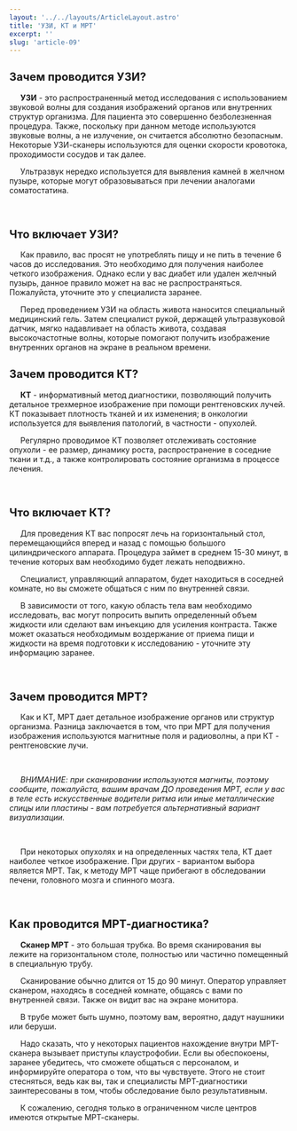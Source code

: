 ```yaml
---
layout: '../../layouts/ArticleLayout.astro'
title: 'УЗИ, КТ и МРТ'
excerpt: ''
slug: 'article-09'
---
```


<style>
    p {
        text-indent: 20px;
    }
    h2 {
        font-size: 20px; 
        font-weight: bold;
    }
    ul {
        list-style-type: disc; 
        padding-left: 20px;
    }
    .info {
        background-color: rgb(76, 96, 133);
        color: white; 
        padding: 20px; 
        text-align: center;
        text-indent: 0;
    }
</style>

<h2>Зачем проводится УЗИ?</h2>

<p>
    <b>УЗИ</b> - это распространенный
    метод исследования с использованием звуковой волны для создания
    изображений органов или внутренних структур организма. 
    Для пациента это совершенно безболезненная процедура. Также, поскольку
    при данном методе используются
    звуковые волны, а не излучение,
    он считается абсолютно безопасным.
    Некоторые УЗИ-сканеры используются для оценки скорости
    кровотока, проходимости сосудов
    и так далее.
</p>
<p>
    Ультразвук нередко используется для выявления камней в
    желчном пузыре, которые могут
    образовываться при лечении аналогами соматостатина.
</p>

<br>
<h2>Что включает УЗИ?</h2>
<p>
    Как правило, вас просят не
    употреблять пищу и не пить в течение 6 часов до исследования. Это
    необходимо для получения наиболее четкого изображения. Однако если у вас диабет или удален
    желчный пузырь, данное правило
    может на вас не распространяться.
    Пожалуйста, уточните это у специалиста заранее.
</p>
<p>
    Перед проведением УЗИ на
    область живота наносится специальный медицинский гель. 
    Затем специалист рукой, держащей ультразвуковой датчик,
    мягко надавливает на область живота, создавая
    высокочастотные волны, которые
    помогают получить изображение
    внутренних органов на экране в
    реальном времени.
</p>

<h2>Зачем проводится КТ?</h2>
<p>
    <b>КТ</b> - информативный метод диагностики, позволяющий получить
    детальное трехмерное изображение при помощи рентгеновских
    лучей. КТ показывает плотность
    тканей и их изменения; в онкологии используется для выявления
    патологий, в частности - опухолей.
</p>
<p>
    Регулярно проводимое КТ позволяет отслеживать состояние
    опухоли - ее размер, динамику роста, распространение в соседние
    ткани и т.д., а также контролировать состояние организма в процессе лечения.
</p>

<br>

<h2>Что включает КТ?</h2>
<p>
    Для проведения КТ вас попросят лечь на горизонтальный стол,
    перемещающийся вперед и назад
    с помощью большого цилиндрического аппарата. Процедура займет
    в среднем 15-30 минут, в течение
    которых вам необходимо будет лежать неподвижно.
</p>
<p>
    Специалист, управляющий аппаратом, будет находиться в соседней комнате, но вы сможете общаться с ним по внутренней связи.
</p>
<p>
    В зависимости от того, какую
    область тела вам необходимо исследовать, вас могут попросить
    выпить определенный объем жидкости или сделают вам инъекцию
    для усиления контраста. Также
    может оказаться необходимым
    воздержание от приема пищи и
    жидкости на время подготовки к
    исследованию - уточните эту информацию заранее.
</p>

<br>
<h2>Зачем проводится МРТ?</h2>
<p>
    Как и КТ, МРТ дает детальное
    изображение органов или структур
    организма. Разница заключается
    в том, что при МРТ для получения
    изображения используются магнитные поля и радиоволны, а при
    КТ - рентгеновские лучи.
</p>
<br>
<p style="font-style: italic">
    ВНИМАНИЕ: при сканировании
    используются магниты, поэтому
    сообщите, пожалуйста, вашим врачам
    ДО проведения МРТ, если у вас в теле
    есть искусственные водители ритма или
    иные металлические спицы или пластины - вам потребуется альтернативный
    вариант визуализации.
</p>
<br>
<p>
    При некоторых опухолях и на
    определенных частях тела, КТ
    дает наиболее четкое изображение. При других - вариантом выбора является МРТ. 
    Так, к методу МРТ чаще прибегают в обследовании печени, головного мозга и
    спинного мозга.
</p>

<br>

<h2>Как проводится МРТ-диагностика?</h2>
<p>
    <b>Сканер МРТ</b> - это большая
    трубка. Во время сканирования вы
    лежите на горизонтальном столе,
    полностью или частично помещенный в специальную трубу.
</p>
<p>
    Сканирование обычно длится
    от 15 до 90 минут. Оператор управляет сканером, находясь в соседней комнате, общаясь с вами по
    внутренней связи. Также он видит
    вас на экране монитора.
</p>
<p>
    В трубе может быть шумно, поэтому вам, вероятно, дадут наушники или беруши.
</p>
<p>
    Надо сказать, что у некоторых пациентов нахождение внутри
    МРТ-сканера вызывает приступы
    клаустрофобии. Если вы обеспокоены, заранее убедитесь, 
    что сможете общаться с персоналом, и информируйте оператора о том, что вы чувствуете.
    Этого не стоит стесняться, ведь как вы, так и специалисты МРТ-диагностики заинтересованы в том, чтобы обследование
    было результативным.
</p>
<p>
    К сожалению, сегодня только в
    ограниченном числе центров имеются открытые МРТ-сканеры.
</p>
